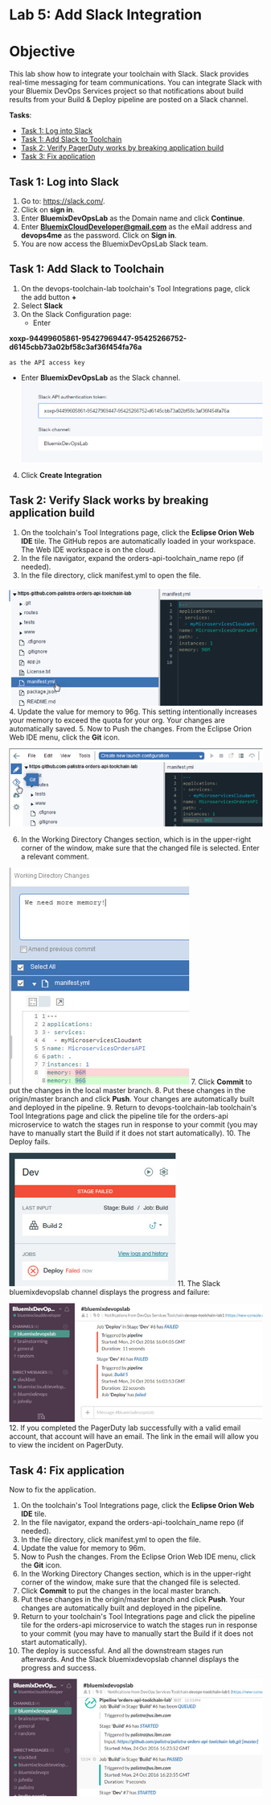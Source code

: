 # Lab 5: Add Slack  Integration

# Objective
This lab show how to integrate your toolchain with Slack.  Slack provides real-time messaging for team communications. You can integrate Slack with your Bluemix DevOps Services project so that notifications about build results from your Build & Deploy pipeline are posted on a Slack channel.

**Tasks**:
- [Task 1: Log into Slack](#task-1-log-into-slack)
- [Task 1: Add Slack to Toolchain](#task-1-add-slack-to-toolchain)
- [Task 2: Verify PagerDuty works by breaking application build](#task-2-verify-pagerduty-works-by-breaking-application-build)
- [Task 3: Fix application](#task-3-fix-application)

## Task 1: Log into Slack
1. Go to: https://slack.com/.
2. Click on **sign in**.
3. Enter **BluemixDevOpsLab** as the Domain name and click **Continue**.
4. Enter **BluemixCloudDeveloper@gmail.com** as the eMail address and **devops4me** as the password. Click on **Sign in**.
5. You are now access the BluemixDevOpsLab Slack team.

## Task 1: Add Slack to Toolchain
1. On the devops-toolchain-lab toolchain's Tool Integrations page, click the add button **+**
2. Select **Slack**
3. On the Slack Configuration page:
   - Enter

  **xoxp-94499605861-95427969447-95425266752-d6145cbb73a02bf58c3af36f454fa76a**

    as the API access key
   - Enter **BluemixDevOpsLab** as the Slack channel.
  ![CreateSlack](screenshots/CreateSlack.jpg)

4. Click **Create Integration**

## Task 2: Verify Slack works by breaking application build
  1. On the toolchain's Tool Integrations page, click the **Eclipse Orion Web IDE** tile. The GitHub repos are automatically loaded in your workspace. The Web IDE workspace is on the cloud.
  2. In the file navigator, expand the orders-api-toolchain_name repo (if needed).
  3. In the file directory, click manifest.yml to open the file.

  ![WebIDE](screenshots/WebIDE.jpg)
  4. Update the value for memory to 96g. This setting intentionally increases your memory to exceed the quota for your org. Your changes are automatically saved.
  5. Now to Push the changes.  From the Eclipse Orion Web IDE menu, click the **Git** icon.

  ![WebIDEGit](screenshots/WebIDEGit.jpg)

  6. In the Working Directory Changes section, which is in the upper-right corner of the window, make sure that the changed file is selected.  Enter a relevant comment.

  ![WebIDEPush](screenshots/WebIDEPush.jpg)
  7. Click **Commit** to put the changes in the local master branch.
  8. Put these changes in the origin/master branch and click **Push**. Your changes are automatically built and deployed in the pipeline.
  9. Return to devops-toolchain-lab toolchain's Tool Integrations page and click the pipeline tile for the orders-api microservice to watch the stages run in response to your commit (you may have to manually start the Build if it does not start automatically).
  10. The Deploy fails.

  ![WebIDEDeployFailed](screenshots/WebIDEDeployFailed.jpg)
  11. The Slack bluemixdevopslab channel displays the progress and failure:

  ![SlackChannelFailure](screenshots/SlackChannelFailure.jpg)
  12. If you completed the PagerDuty lab successfully with a valid email account, that account will have an email.  The link in the email will allow you to view the incident on PagerDuty.

## Task 4: Fix application

Now to fix the application.
  1. On the toolchain's Tool Integrations page, click the **Eclipse Orion Web IDE** tile.
  2. In the file navigator, expand the orders-api-toolchain_name repo (if needed).
  3. In the file directory, click manifest.yml to open the file.
  4. Update the value for memory to 96m.
  5. Now to Push the changes.  From the Eclipse Orion Web IDE menu, click the **Git** icon.
  6. In the Working Directory Changes section, which is in the upper-right corner of the window, make sure that the changed file is selected.
  7. Click **Commit** to put the changes in the local master branch.
  8. Put these changes in the origin/master branch and click **Push**. Your changes are automatically built and deployed in the pipeline.
  9. Return to your toolchain's Tool Integrations page and click the pipeline tile for the orders-api microservice to watch the stages run in response to your commit (you may have to manually start the Build if it does not start automatically).
  10. The deploy is successful.  And all the downstream stages run afterwards.  And the Slack bluemixdevopslab channel displays the progress and success.

  ![SlackChannelSuccess](screenshots/SlackChannelSuccess.jpg)
